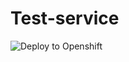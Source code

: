 # Test-service
![Deploy to Openshift](https://github.com/senior-project-spai/Test-service/workflows/Deploy%20to%20Openshift/badge.svg) 
